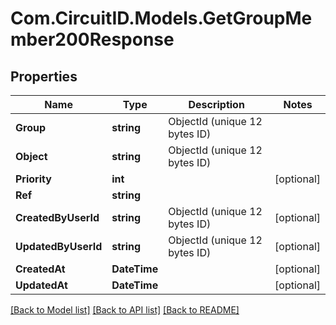
# Com.CircuitID.Models.GetGroupMember200Response

## Properties

Name | Type | Description | Notes
------------ | ------------- | ------------- | -------------
**Group** | **string** | ObjectId (unique 12 bytes ID) | 
**Object** | **string** | ObjectId (unique 12 bytes ID) | 
**Priority** | **int** |  | [optional] 
**Ref** | **string** |  | 
**CreatedByUserId** | **string** | ObjectId (unique 12 bytes ID) | [optional] 
**UpdatedByUserId** | **string** | ObjectId (unique 12 bytes ID) | [optional] 
**CreatedAt** | **DateTime** |  | [optional] 
**UpdatedAt** | **DateTime** |  | [optional] 

[[Back to Model list]](../README.md#documentation-for-models)
[[Back to API list]](../README.md#documentation-for-api-endpoints)
[[Back to README]](../README.md)

